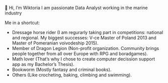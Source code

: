 👋 Hi, I’m Wiktoria
I am passionate Data Analyst working in the marine industry 

Me in a shortcut:
-  Dressage horse rider (I am regurarly taking part in competitions: national and regional. My biggest successes: V-ce 
Master of Poland 2013 and Master of Pomeranian voivodeship 2015).
- Member of Dragon Legion (Non-profit organization. Community brings people together from all over Europe with 
RPG and boradgames).
- Math lover (That’s why I chose to create computer decission support app as my Bachelor’s Thesis).
- Bookworm (Mostly fantasy and criminal books).
- Others (Like crocheting, baking, climbing and swimming).




